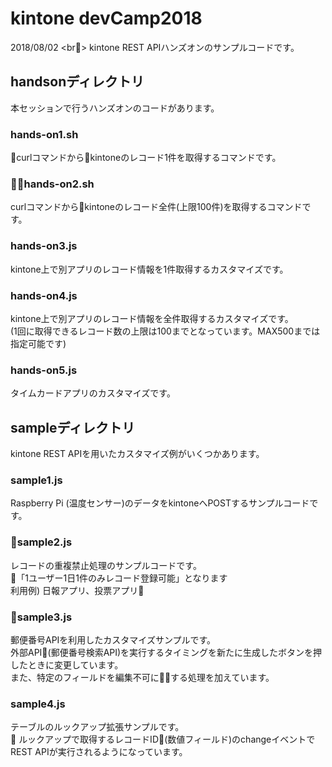# kintone devCamp2018

2018/08/02 <br>
kintone REST APIハンズオンのサンプルコードです。

## handsonディレクトリ

本セッションで行うハンズオンのコードがあります。

### hands-on1.sh

curlコマンドからkintoneのレコード1件を取得するコマンドです。

### hands-on2.sh

curlコマンドからkintoneのレコード全件(上限100件)を取得するコマンドです。

### hands-on3.js

kintone上で別アプリのレコード情報を1件取得するカスタマイズです。

### hands-on4.js

kintone上で別アプリのレコード情報を全件取得するカスタマイズです。<br>
(1回に取得できるレコード数の上限は100までとなっています。MAX500までは指定可能です)

### hands-on5.js

タイムカードアプリのカスタマイズです。

## sampleディレクトリ

kintone REST APIを用いたカスタマイズ例がいくつかあります。

### sample1.js

Raspberry Pi (温度センサー)のデータをkintoneへPOSTするサンプルコードです。

### sample2.js

レコードの重複禁止処理のサンプルコードです。<br>
「1ユーザー1日1件のみレコード登録可能」となります<br>
利用例) 日報アプリ、投票アプリ

### sample3.js

郵便番号APIを利用したカスタマイズサンプルです。<br>
外部API(郵便番号検索API)を実行するタイミングを新たに生成したボタンを押したときに変更しています。<br>
また、特定のフィールドを編集不可にする処理を加えています。

### sample4.js

テーブルのルックアップ拡張サンプルです。<br>
ルックアップで取得するレコードID(数値フィールド)のchangeイベントでREST APIが実行されるようになっています。<br>